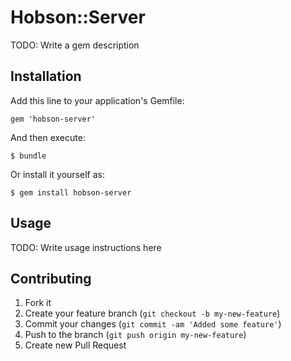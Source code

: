 # Hobson::Server

TODO: Write a gem description

## Installation

Add this line to your application's Gemfile:

    gem 'hobson-server'

And then execute:

    $ bundle

Or install it yourself as:

    $ gem install hobson-server

## Usage

TODO: Write usage instructions here

## Contributing

1. Fork it
2. Create your feature branch (`git checkout -b my-new-feature`)
3. Commit your changes (`git commit -am 'Added some feature'`)
4. Push to the branch (`git push origin my-new-feature`)
5. Create new Pull Request
